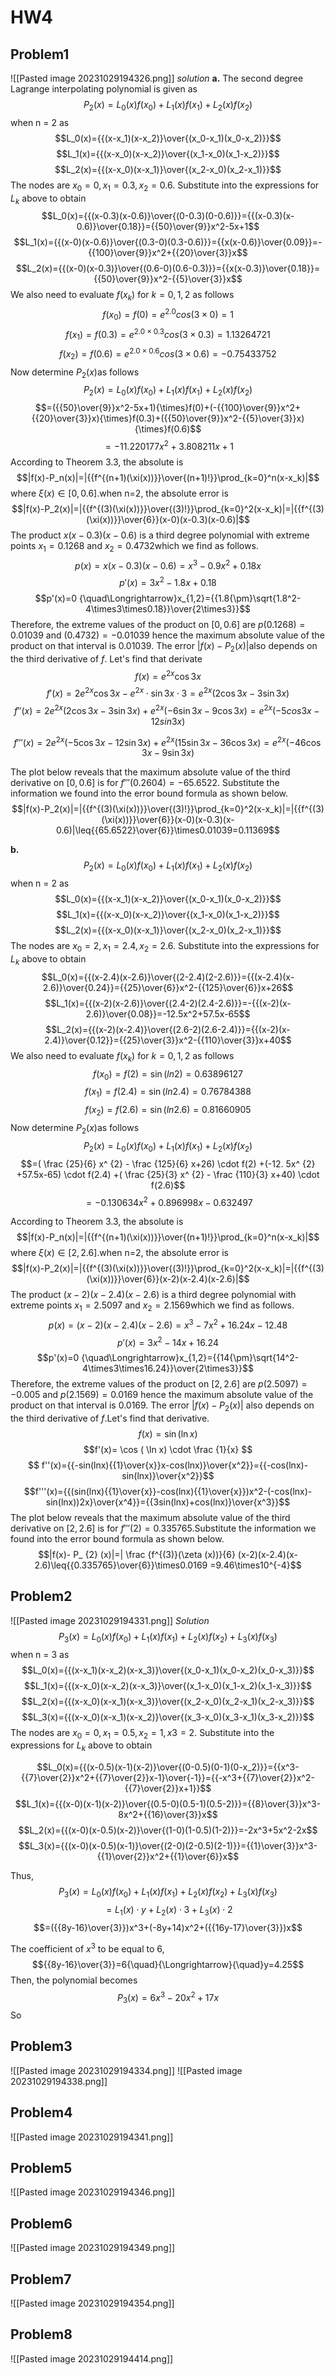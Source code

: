 # HW4
## Problem1
![[Pasted image 20231029194326.png]]
*solution*
**a.**
The second degree Lagrange interpolating polynomial is given as
$$P_2(x)=L_0(x)f(x_0)+L_1(x)f(x_1)+L_2(x)f(x_2)$$
when n = 2 as
$$L_0(x)={{(x-x_1)(x-x_2)}\over{(x_0-x_1)(x_0-x_2)}}$$
$$L_1(x)={{(x-x_0)(x-x_2)}\over{(x_1-x_0)(x_1-x_2)}}$$
$$L_2(x)={{(x-x_0)(x-x_1)}\over{(x_2-x_0)(x_2-x_1)}}$$
The nodes are $x_0=0,x_1=0.3,x_2=0.6.$ Substitute into the expressions for $L_k$ above to obtain
$$L_0(x)={{(x-0.3)(x-0.6)}\over{(0-0.3)(0-0.6)}}={{(x-0.3)(x-0.6)}\over{0.18}}={{50}\over{9}}x^2-5x+1$$
$$L_1(x)={{(x-0)(x-0.6)}\over{(0.3-0)(0.3-0.6)}}={{x(x-0.6)}\over{0.09}}=-{{100}\over{9}}x^2+{{20}\over{3}}x$$
$$L_2(x)={{(x-0)(x-0.3)}\over{(0.6-0)(0.6-0.3)}}={{x(x-0.3)}\over{0.18}}={{50}\over{9}}x^2-{{5}\over{3}}x$$
We also need to evaluate $f(x_k)$ for $k =0,1,2$ as follows
$$f(x_0)=f(0)=e^{2.0}cos(3\times0)=1$$
$$f(x_1)=f(0.3)=e^{2.0\times0.3}cos(3\times0.3)=1.13264721$$
$$f(x_2)=f(0.6)=e^{2.0\times0.6}cos(3\times0.6)=-0.75433752$$
Now determine $P_2(x)$as follows
$$P_2(x)=L_0(x)f(x_0)+L_1(x)f(x_1)+L_2(x)f(x_2)$$
$$=({{50}\over{9}}x^2-5x+1){\times}f(0)+(-{{100}\over{9}}x^2+{{20}\over{3}}x){\times}f(0.3)+({{50}\over{9}}x^2-{{5}\over{3}}x){\times}f(0.6)$$
$$=-11.220177x^2+3.808211x+1$$
According to Theorem 3.3, the absolute is
$$|f(x)-P_n(x)|=|{{f^{(n+1)(\xi(x))}}\over{(n+1)!}}\prod_{k=0}^n(x-x_k)|$$
where $\xi(x)\in[0,0.6].$when n=2, the absolute error is
$$|f(x)-P_2(x)|=|{{f^{(3)(\xi(x))}}\over{(3)!}}\prod_{k=0}^2(x-x_k)|=|{{f^{(3)(\xi(x))}}\over{6}}(x-0)(x-0.3)(x-0.6)|$$
The product $x(x-0.3)(x-0.6)$ is a third degree polynomial with extreme points $x_1 = 0.1268$ and $x_2 = 0.4732$which we find as follows.
$$p(x)=x(x-0.3)(x-0.6)=x^3-0.9x^2+0.18x$$
$$p'(x)=3x^2-1.8x+0.18$$
$$p'(x)=0 {\quad\Longrightarrow}x_{1,2}={{1.8{\pm}\sqrt{1.8^2-4\times3\times0.18}}\over{2\times3}}$$
Therefore, the extreme values of the product on $[0, 0.6]$ are $p(0.1268) = 0.01039$ and $(0.4732) = -0.01039$ hence the maximum absolute value of the product on that interval is 0.01039.
The error $|f(x)-P_2(x)|$also depends on the third derivative of $f$. Let's find that derivate 
$$f(x)=  e^ {2x}\cos  3x$$
$$f'(x)=  2e^ {2x}   \cos  3x-  e^ {2x}   \cdot   \sin  3x  \cdot  3=  e^ {2x}  (2  \cos  3x-3  \sin  3x)$$
$$f″(x)=   2e^ {2x}  (2  \cos  3x-3  \sin  3x)+  e^ {2x}  (-6  \sin  3x-9  \cos  3x)=e^{2x}(-5cos3x-12sin3x)$$

$$f'''(x)=  2e^ {2x}  (-5  \cos  3x-12  \sin  3x)+  e^ {2x}  (15  \sin  3x-36  \cos  3x)
=  e^ {2x}  (-46  \cos  3x-9  \sin  3x)$$

The plot below reveals that the maximum absolute value of the third derivative on $[0,0.6]$ is for $f′′′(0.2604)=−65.6522$. Substitute the information we found into the error bound formula as shown below.
$$|f(x)-P_2(x)|=|{{f^{(3)(\xi(x))}}\over{(3)!}}\prod_{k=0}^2(x-x_k)|=|{{f^{(3)(\xi(x))}}\over{6}}(x-0)(x-0.3)(x-0.6)|\leq{{65.6522}\over{6}}\times0.01039=0.11369$$

**b.**
$$P_2(x)=L_0(x)f(x_0)+L_1(x)f(x_1)+L_2(x)f(x_2)$$
when n = 2 as
$$L_0(x)={{(x-x_1)(x-x_2)}\over{(x_0-x_1)(x_0-x_2)}}$$
$$L_1(x)={{(x-x_0)(x-x_2)}\over{(x_1-x_0)(x_1-x_2)}}$$
$$L_2(x)={{(x-x_0)(x-x_1)}\over{(x_2-x_0)(x_2-x_1)}}$$
The nodes are $x_0=2,x_1=2.4,x_2=2.6.$ Substitute into the expressions for $L_k$ above to obtain
$$L_0(x)={{(x-2.4)(x-2.6)}\over{(2-2.4)(2-2.6)}}={{(x-2.4)(x-2.6)}\over{0.24}}={{25}\over{6}}x^2-{{125}\over{6}}x+26$$
$$L_1(x)={{(x-2)(x-2.6)}\over{(2.4-2)(2.4-2.6)}}=-{{(x-2)(x-2.6)}\over{0.08}}=-12.5x^2+57.5x-65$$
$$L_2(x)={{(x-2)(x-2.4)}\over{(2.6-2)(2.6-2.4)}}={{(x-2)(x-2.4)}\over{0.12}}={{25}\over{3}}x^2-{{110}\over{3}}x+40$$
We also need to evaluate $f(x_k)$ for $k =0,1,2$ as follows
$$f(x_0)=f(2)=\sin(ln2)=0.63896127$$
$$f(x_1)=f(2.4)=\sin(ln2.4)=0.76784388$$
$$f(x_2)=f(2.6)=\sin(ln2.6)=0.81660905$$
Now determine $P_2(x)$as follows
$$ P_ {2}  (x)=  L_ {0}  (x)f(  x_ {0}  )+  L_ {1}  (x)f(  x_ {1}  )+  L_ {2}  (x)f(  x_ {2}  )$$
$$=(  \frac {25}{6} x^ {2}  -  \frac {125}{6}  x+26)  \cdot  f(2)
+(-12.  5x^ {2}  +57.5x-65)  \cdot  f(2.4)
+(  \frac {25}{3}  x^ {2}  -  \frac {110}{3}  x+40)  \cdot  f(2.6)$$
$$=-0.  130634x^ {2}  +0.896998x-0.632497$$

According to Theorem 3.3, the absolute is
$$|f(x)-P_n(x)|=|{{f^{(n+1)(\xi(x))}}\over{(n+1)!}}\prod_{k=0}^n(x-x_k)|$$
where $\xi(x)\in[2,2.6].$when n=2, the absolute error is
$$|f(x)-P_2(x)|=|{{f^{(3)(\xi(x))}}\over{(3)!}}\prod_{k=0}^2(x-x_k)|=|{{f^{(3)(\xi(x))}}\over{6}}(x-2)(x-2.4)(x-2.6)|$$
The product $(x-2)(x-2.4)(x-2.6)$ is a third degree polynomial with extreme points $x_1 = 2.5097$ and $x_2 = 2.1569$which we find as follows.
$$p(x)=(x-2)(x-2.4)(x-2.6)=x^3-7x^2+16.24x-12.48$$
$$p'(x)=3x^2-14x+16.24$$
$$p'(x)=0 {\quad\Longrightarrow}x_{1,2}={{14{\pm}\sqrt{14^2-4\times3\times16.24}}\over{2\times3}}$$
Therefore, the extreme values of the product on $[2, 2.6]$ are $p(2.5097) = -0.005$ and $p(2.1569) = 0.0169$ hence the maximum absolute value of the product on that interval is 0.0169.
The error $|f(x)-  P_ {2}  (x)|$ also depends on the third derivative of $f$.Let's find that derivative.
$$f(x)= \sin  (  \ln  x)$$
$$f'(x)= \cos  (  \ln  x)  \cdot \frac {1}{x} $$ 
 $$ f''(x)={{-sin(lnx){{1}\over{x}}x-cos(lnx)}\over{x^2}}={{-cos(lnx)-sin(lnx)}\over{x^2}}$$ 
 $$f'''(x)={{(sin(lnx){{1}\over{x}}-cos(lnx){{1}\over{x}})x^2-(-cos(lnx)-sin(lnx))2x}\over{x^4}}={{3sin(lnx)+cos(lnx)}\over{x^3}}$$
The plot below reveals that the maximum absolute value of the third derivative on $[2,2.6]$ is for $f'''(2) =0.335765$.Substitute the information we found into the error bound formula as shown below.
$$|f(x)-  P_ {2}  (x)|=|  \frac {f^{(3)}(\zeta (x))}{6} (x-2)(x-2.4)(x-2.6)\leq{{0.335765}\over{6}}\times0.0169 =9.46\times10^{-4}$$


## Problem2
![[Pasted image 20231029194331.png]]
*Solution*
$$P_3(x)=L_0(x)f(x_0)+L_1(x)f(x_1)+L_2(x)f(x_2)+L_3(x)f(x_3)$$
when n = 3 as
$$L_0(x)={{(x-x_1)(x-x_2)(x-x_3)}\over{(x_0-x_1)(x_0-x_2)(x_0-x_3)}}$$
$$L_1(x)={{(x-x_0)(x-x_2)(x-x_3)}\over{(x_1-x_0)(x_1-x_2)(x_1-x_3)}}$$
$$L_2(x)={{(x-x_0)(x-x_1)(x-x_3)}\over{(x_2-x_0)(x_2-x_1)(x_2-x_3)}}$$
$$L_3(x)={{(x-x_0)(x-x_1)(x-x_2)}\over{(x_3-x_0)(x_3-x_1)(x_3-x_2)}}$$
The nodes are $x_0=0,x_1=0.5,x_2=1,x3=2.$ Substitute into the expressions for $L_k$ above to obtain

$$L_0(x)={{(x-0.5)(x-1)(x-2)}\over{(0-0.5)(0-1)(0-x_2)}}={{x^3-{{7}\over{2}}x^2+{{7}\over{2}}x-1}\over{-1}}={{-x^3+{{7}\over{2}}x^2-{{7}\over{2}}x+1}}$$
$$L_1(x)={{(x-0)(x-1)(x-2)}\over{(0.5-0)(0.5-1)(0.5-2)}}={{8}\over{3}}x^3-8x^2+{{16}\over{3}}x$$
$$L_2(x)={{(x-0)(x-0.5)(x-2)}\over{(1-0)(1-0.5)(1-2)}}=-2x^3+5x^2-2x$$
$$L_3(x)={{(x-0)(x-0.5)(x-1)}\over{(2-0)(2-0.5)(2-1)}}={{1}\over{3}}x^3-{{1}\over{2}}x^2+{{1}\over{6}}x$$

Thus,
$$P_3(x)=L_0(x)f(x_0)+L_1(x)f(x_1)+L_2(x)f(x_2)+L_3(x)f(x_3)$$
$$=L_1(x){\cdot}y+L_2(x){\cdot}3+L_3(x){\cdot}2$$
$$=({{8y-16}\over{3}})x^3+(-8y+14)x^2+({{16y-17}\over{3}})x$$

The coefficient of $x^3$ to be equal to 6,
$${{8y-16}\over{3}}=6{\quad}{\Longrightarrow}{\quad}y=4.25$$
Then, the polynomial becomes
$$P_3(x)=6x^3-20x^2+17x$$
So

## Problem3
![[Pasted image 20231029194334.png]]
![[Pasted image 20231029194338.png]]
## Problem4
![[Pasted image 20231029194341.png]]
## Problem5
![[Pasted image 20231029194346.png]]
## Problem6
![[Pasted image 20231029194349.png]]
## Problem7
![[Pasted image 20231029194354.png]]
## Problem8
![[Pasted image 20231029194414.png]]